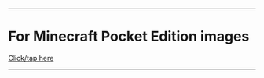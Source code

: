 
***

# For Minecraft Pocket Edition images

[Click/tap here](https://github.com/seanpm2001/SeansLifeArchive_Images_MinecraftPE)

***
